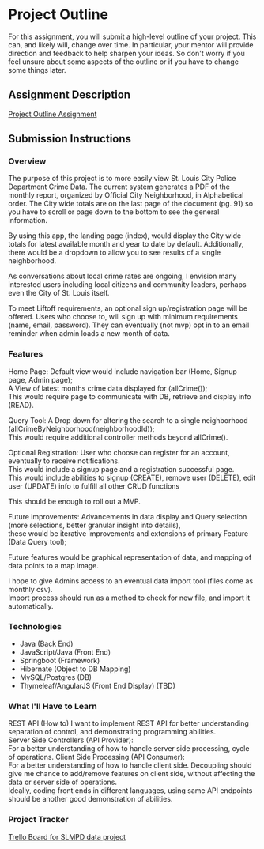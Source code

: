 # Project Outline
For this assignment, you will submit a high-level outline of your project. This can, and likely will, change over time. In particular, your mentor will provide direction and feedback to help sharpen your ideas. So don't worry if you feel unsure about some aspects of the outline or if you have to change some things later.

## Assignment Description
[Project Outline Assignment](https://education.launchcode.org/liftoff/modules/assignments/project-outline)

## Submission Instructions

### Overview
The purpose of this project is to more easily view St. Louis City Police Department Crime Data.
The current system generates a PDF of the monthly report, organized by Official City Neighborhood, in Alphabetical order. 
The City wide totals are on the last page of the document (pg. 91) so you have to scroll 
or page down to the bottom to see the general information.

By using this app, the landing page (index), would display the City wide totals for latest
available month and year to date by default.
Additionally, there would be a dropdown to allow you to see results of a single neighborhood.

As conversations about local crime rates are ongoing, I envision many interested users
including local citizens and community leaders, perhaps even the City of St. Louis itself.

To meet Liftoff requirements, an optional sign up/registration page will be offered.
Users who choose to, will sign up with minimum requirements (name, email, password). They 
can eventually (not mvp) opt in to an email reminder when admin loads a new month of data.

### Features

Home Page: Default view would include navigation bar (Home, Signup page, Admin page);<br>
           A View of latest months crime data displayed for (allCrime());<br>
              This would require page to communicate with DB, retrieve  and display info (READ).  

Query Tool: A Drop down for altering the search to a single neighborhood (allCrimeByNeighborhood(neighborhoodId));<br>
              This would require additional controller methods beyond allCrime().
           

Optional Registration: User who choose can register for an account, eventually to receive notifications.<br>
           This would include a signup page and a registration successful page.<br>
           This would include abilities to  signup (CREATE), remove user (DELETE), edit user (UPDATE) info to fulfill all other CRUD functions


This should be enough to roll out a MVP.

Future improvements:
Advancements in data display and Query selection (more selections, better granular insight into details),<br> these would be 
iterative improvements and extensions of primary Feature (Data Query tool);

Future features would be graphical representation of data, and mapping of data points to a map image.

I hope to give Admins access to an eventual data import tool (files come as monthly csv). <br>Import process should run as 
a method to check for new file, and import it automatically.

### Technologies
<ul>
    <li>Java (Back End)</li>
    <li>JavaScript/Java (Front End)</li>
    <li>Springboot (Framework)</li>
    <li>Hibernate (Object to DB Mapping)</li>
    <li>MySQL/Postgres (DB)</li>
    <li>Thymeleaf/AngularJS (Front End Display) (TBD)</li>
</ul>

### What I'll Have to Learn

REST API (How to) I want to implement REST API for better understanding separation of control, and demonstrating 
programming abilities.<br>
Server Side Controllers (API Provider): <br> For a better understanding of how to handle server side processing, cycle of operations.
Client Side Processing (API Consumer): <br> For a better understanding of how to handle client side. Decoupling should give me chance to 
add/remove features on client side, without affecting the data or server side of operations. <br>Ideally, coding front ends
in different languages, using same API endpoints should be another good demonstration of abilities.


### Project Tracker

[Trello Board for SLMPD data project](https://trello.com/b/RXWPkudo/slmpd-data-visualization-tool)
